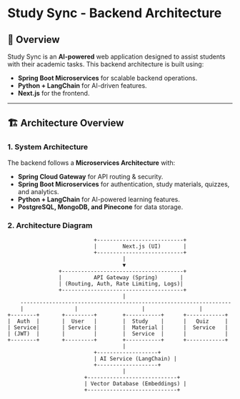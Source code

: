 # Study Sync - Backend Architecture

## 📖 Overview

Study Sync is an **AI-powered** web application designed to assist students with their academic tasks. This backend architecture is built using:

- **Spring Boot Microservices** for scalable backend operations.
- **Python + LangChain** for AI-driven features.
- **Next.js** for the frontend.

---

## 🏗 **Architecture Overview**

### **1. System Architecture**

The backend follows a **Microservices Architecture** with:

- **Spring Cloud Gateway** for API routing & security.
- **Spring Boot Microservices** for authentication, study materials, quizzes, and analytics.
- **Python + LangChain** for AI-powered learning features.
- **PostgreSQL, MongoDB, and Pinecone** for data storage.

### **2. Architecture Diagram**

```plaintext
                           +---------------------------+
                           |        Next.js (UI)       |
                           +---------------------------+
                                    |
                                    ▼
                +--------------------------------------+
                |          API Gateway (Spring)       |
                | (Routing, Auth, Rate Limiting, Logs)|
                +--------------------------------------+
                                    |
    ------------------------------------------------------------------
    |                |                    |                 |
+--------+       +---------+        +-----------+      +------------+
|  Auth  |       |  User   |        |  Study    |      |   Quiz     |
| Service|       | Service |        |  Material |      |  Service   |
| (JWT)  |       |         |        |  Service  |      |            |
+--------+       +---------+        +-----------+      +------------+
                                    |
                           +-------------------+
                           | AI Service (LangChain) |
                           +-------------------+
                                    |
                        +----------------------------+
                        | Vector Database (Embeddings) |
                        +----------------------------+
```
